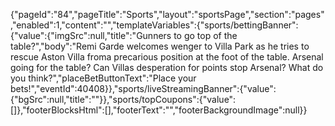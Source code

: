 {"pageId":"84","pageTitle":"Sports","layout":"sportsPage","section":"pages","enabled":1,"content":"","templateVariables":{"sports\/bettingBanner":{"value":{"imgSrc":null,"title":"Gunners to go top of the table?","body":"Remi Garde welcomes wenger to Villa Park as he tries to rescue Aston Villa froma precarious position at the foot of the table. Arsenal going for the table? Can Villas desperation for points stop Arsenal? What do you think?","placeBetButtonText":"Place your bets!","eventId":40408}},"sports\/liveStreamingBanner":{"value":{"bgSrc":null,"title":""}},"sports\/topCoupons":{"value":[]},"footerBlocksHtml":[],"footerText":"","footerBackgroundImage":null}}